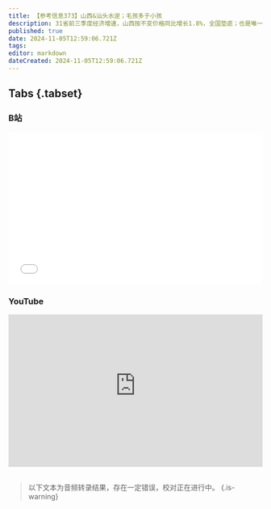 ```yaml
---
title: 【参考信息373】山西&汕头水逆；毛孩多于小孩
description: 31省前三季度经济增速，山西按不变价格同比增长1.8%，全国垫底；也是唯一增量为负的省。汕头是广东唯一负增长的地市，同比下降1.9%，规上工业增加值下降两位数。韩国和中国社会出现对去游泳健身的老年人的“年龄歧视”，中国老人租房遭遇歧视，老龄化社会需要成本共担机制。农村中青年啃老现象抬头。高盛预计今年中国城市宠物猫狗数量超过4岁以下儿童数量。中国乳腺癌患者5年生存率83.2%，乳腺癌成为“慢病”。
published: true
date: 2024-11-05T12:59:06.721Z
tags: 
editor: markdown
dateCreated: 2024-11-05T12:59:06.721Z
---
```


## Tabs {.tabset}
### B站
<div style="position: relative; padding: 30% 45%;">
<iframe style="position: absolute; width: 100%; height: 100%; left: 0; top: 0;" src="//player.bilibili.com/player.html?&bvid=BV1i4DKYjEQE&page=1&as_wide=1&high_quality=1&danmaku=1&autoplay=0" scrolling="no" border="0" frameborder="no" framespacing="0" allowfullscreen="true"></iframe>
</div>

### YouTube
<div style="position: relative; padding: 30% 45%;">
<iframe style="position: absolute; top: 0; left: 0; width: 100%; height: 100%;" src="https://www.youtube-nocookie.com/embed/YouTubeVID" title="YouTube video player" frameborder="0" allow="accelerometer; autoplay; clipboard-write; encrypted-media; gyroscope; picture-in-picture" allowfullscreen></iframe>
</div>

## 

> 以下文本为音频转录结果，存在一定错误，校对正在进行中。
{.is-warning}


